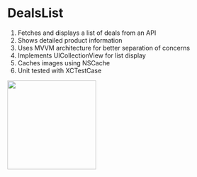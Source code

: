 # DealsList
1. Fetches and displays a list of deals from an API
2. Shows detailed product information
3. Uses MVVM architecture for better separation of concerns
4. Implements UICollectionView for list display
5. Caches images using NSCache
6. Unit tested with XCTestCase

<img src="https://github.com/user-attachments/assets/99f2f53c-75cf-4089-9d6a-116fbda57fbd" width="200">
